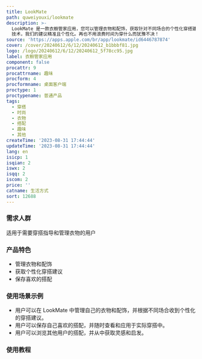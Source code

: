 ```yaml
---
title: LookMate
path: quweiyouxi/lookmate
description: >-
  LookMate 是一款衣橱管家应用，您可以管理衣物和配饰，获取针对不同场合的个性化穿搭建议，并保存您喜欢的搭配。凭借 GPT-4
  技术，我们的建议精准且个性化。再也不用浪费时间为穿什么而犹豫不决！
source: 'https://apps.apple.com/br/app/lookmate/id6446787874'
cover: /cover/20240612/6/12/20240612_b1bbbf81.jpg
logo: /logo/20240612/6/12/20240612_5f78cc95.jpg
label: 衣橱管家应用
component: false
procattr: 9
procattrname: 趣味
procform: 4
procformname: 桌面客户端
proctype: 1
proctypename: 普通产品
tags:
  - 穿搭
  - 时尚
  - 衣物
  - 搭配
  - 趣味
  - 其他
createTime: '2023-08-31 17:44:44'
updateTime: '2023-08-31 17:44:44'
lang: en
isicp: 1
isqian: 2
iswx: 2
isqq: 2
iscom: 2
price: ''
catname: 生活方式
sort: 12688
---
```




### 需求人群
适用于需要穿搭指导和管理衣物的用户

### 产品特色
- 管理衣物和配饰
- 获取个性化穿搭建议
- 保存喜欢的搭配

### 使用场景示例
- 用户可以在 LookMate 中管理自己的衣物和配饰，并根据不同场合收到个性化的穿搭建议。
- 用户可以保存自己喜欢的搭配，并随时查看和应用于实际穿搭中。
- 用户可以浏览其他用户的搭配，并从中获取灵感和启发。

### 使用教程


  
